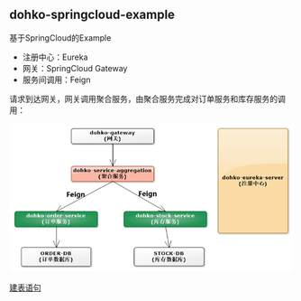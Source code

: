 dohko-springcloud-example
---
基于SpringCloud的Example

- 注册中心：Eureka
- 网关：SpringCloud Gateway
- 服务间调用：Feign

请求到达网关，网关调用聚合服务，由聚合服务完成对订单服务和库存服务的调用：

![](https://github.com/Mr-LuXiaoHua/dohko-springcloud-example/blob/master/static/service-demo.png)

[建表语句](https://github.com/Mr-LuXiaoHua/dohko-springcloud-example/tree/master/static)




